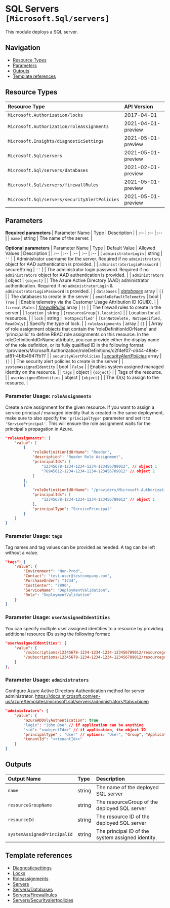 # SQL Servers `[Microsoft.Sql/servers]`

This module deploys a SQL server.

## Navigation

- [Resource Types](#Resource-Types)
- [Parameters](#Parameters)
- [Outputs](#Outputs)
- [Template references](#Template-references)

## Resource Types

| Resource Type | API Version |
| :-- | :-- |
| `Microsoft.Authorization/locks` | 2017-04-01 |
| `Microsoft.Authorization/roleAssignments` | 2021-04-01-preview |
| `Microsoft.Insights/diagnosticSettings` | 2021-05-01-preview |
| `Microsoft.Sql/servers` | 2021-05-01-preview |
| `Microsoft.Sql/servers/databases` | 2021-02-01-preview |
| `Microsoft.Sql/servers/firewallRules` | 2021-05-01-preview |
| `Microsoft.Sql/servers/securityAlertPolicies` | 2021-05-01-preview |

## Parameters

**Required parameters**
| Parameter Name | Type | Description |
| :-- | :-- | :-- |
| `name` | string | The name of the server. |

**Optional parameters**
| Parameter Name | Type | Default Value | Allowed Values | Description |
| :-- | :-- | :-- | :-- | :-- |
| `administratorLogin` | string | `''` |  | Administrator username for the server. Required if no `administrators` object for AAD authentication is provided. |
| `administratorLoginPassword` | secureString | `''` |  | The administrator login password. Required if no `administrators` object for AAD authentication is provided. |
| `administrators` | object | `{object}` |  | The Azure Active Directory (AAD) administrator authentication. Required if no `administratorLogin` & `administratorLoginPassword` is provided. |
| `databases` | _[databases](databases/readme.md)_ array | `[]` |  | The databases to create in the server |
| `enableDefaultTelemetry` | bool | `True` |  | Enable telemetry via the Customer Usage Attribution ID (GUID). |
| `firewallRules` | _[firewallRules](firewallRules/readme.md)_ array | `[]` |  | The firewall rules to create in the server |
| `location` | string | `[resourceGroup().location]` |  | Location for all resources. |
| `lock` | string | `'NotSpecified'` | `[CanNotDelete, NotSpecified, ReadOnly]` | Specify the type of lock. |
| `roleAssignments` | array | `[]` |  | Array of role assignment objects that contain the 'roleDefinitionIdOrName' and 'principalId' to define RBAC role assignments on this resource. In the roleDefinitionIdOrName attribute, you can provide either the display name of the role definition, or its fully qualified ID in the following format: '/providers/Microsoft.Authorization/roleDefinitions/c2f4ef07-c644-48eb-af81-4b1b4947fb11' |
| `securityAlertPolicies` | _[securityAlertPolicies](securityAlertPolicies/readme.md)_ array | `[]` |  | The security alert policies to create in the server |
| `systemAssignedIdentity` | bool | `False` |  | Enables system assigned managed identity on the resource. |
| `tags` | object | `{object}` |  | Tags of the resource. |
| `userAssignedIdentities` | object | `{object}` |  | The ID(s) to assign to the resource. |


### Parameter Usage: `roleAssignments`

Create a role assignment for the given resource. If you want to assign a service principal / managed identity that is created in the same deployment, make sure to also specify the `'principalType'` parameter and set it to `'ServicePrincipal'`. This will ensure the role assignment waits for the principal's propagation in Azure.

```json
"roleAssignments": {
    "value": [
        {
            "roleDefinitionIdOrName": "Reader",
            "description": "Reader Role Assignment",
            "principalIds": [
                "12345678-1234-1234-1234-123456789012", // object 1
                "78945612-1234-1234-1234-123456789012" // object 2
            ]
        },
        {
            "roleDefinitionIdOrName": "/providers/Microsoft.Authorization/roleDefinitions/c2f4ef07-c644-48eb-af81-4b1b4947fb11",
            "principalIds": [
                "12345678-1234-1234-1234-123456789012" // object 1
            ],
            "principalType": "ServicePrincipal"
        }
    ]
}
```

### Parameter Usage: `tags`

Tag names and tag values can be provided as needed. A tag can be left without a value.

```json
"tags": {
    "value": {
        "Environment": "Non-Prod",
        "Contact": "test.user@testcompany.com",
        "PurchaseOrder": "1234",
        "CostCenter": "7890",
        "ServiceName": "DeploymentValidation",
        "Role": "DeploymentValidation"
    }
}
```

### Parameter Usage: `userAssignedIdentities`

You can specify multiple user assigned identities to a resource by providing additional resource IDs using the following format:

```json
"userAssignedIdentities": {
    "value": {
        "/subscriptions/12345678-1234-1234-1234-123456789012/resourcegroups/validation-rg/providers/Microsoft.ManagedIdentity/userAssignedIdentities/adp-sxx-az-msi-x-001": {},
        "/subscriptions/12345678-1234-1234-1234-123456789012/resourcegroups/validation-rg/providers/Microsoft.ManagedIdentity/userAssignedIdentities/adp-sxx-az-msi-x-002": {}
    }
},
```

### Parameter Usage: `administrators`

Configure Azure Active Directory Authentication method for server administrator.
https://docs.microsoft.com/en-us/azure/templates/microsoft.sql/servers/administrators?tabs=bicep

```json
"administrators": {
    "value": {
        "azureADOnlyAuthentication": true
        "login": "John Doe" // if application can be anything
        "sid": "<<objectId>>" // if application, the object ID
        "principalType" : "User" // options: "User", "Group", "Application"
        "tenantId": "<<tenantId>>"
    }
}
```

## Outputs

| Output Name | Type | Description |
| :-- | :-- | :-- |
| `name` | string | The name of the deployed SQL server |
| `resourceGroupName` | string | The resourceGroup of the deployed SQL server |
| `resourceId` | string | The resource ID of the deployed SQL server |
| `systemAssignedPrincipalId` | string | The principal ID of the system assigned identity. |

## Template references

- [Diagnosticsettings](https://docs.microsoft.com/en-us/azure/templates/Microsoft.Insights/2021-05-01-preview/diagnosticSettings)
- [Locks](https://docs.microsoft.com/en-us/azure/templates/Microsoft.Authorization/2017-04-01/locks)
- [Roleassignments](https://docs.microsoft.com/en-us/azure/templates/Microsoft.Authorization/roleAssignments)
- [Servers](https://docs.microsoft.com/en-us/azure/templates/Microsoft.Sql/2021-05-01-preview/servers)
- [Servers/Databases](https://docs.microsoft.com/en-us/azure/templates/Microsoft.Sql/2021-02-01-preview/servers/databases)
- [Servers/Firewallrules](https://docs.microsoft.com/en-us/azure/templates/Microsoft.Sql/2021-05-01-preview/servers/firewallRules)
- [Servers/Securityalertpolicies](https://docs.microsoft.com/en-us/azure/templates/Microsoft.Sql/2021-05-01-preview/servers/securityAlertPolicies)
